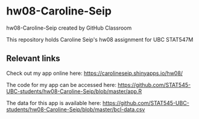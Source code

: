 # hw08-Caroline-Seip
hw08-Caroline-Seip created by GitHub Classroom

This repository holds Caroline Seip's hw08 assignment for UBC STAT547M

## Relevant links

Check out my app online here: https://carolineseip.shinyapps.io/hw08/

The code for my app can be accessed here: https://github.com/STAT545-UBC-students/hw08-Caroline-Seip/blob/master/app.R

The data for this app is available here: https://github.com/STAT545-UBC-students/hw08-Caroline-Seip/blob/master/bcl-data.csv
